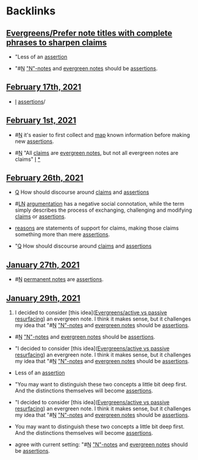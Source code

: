 
# Backlinks
## [Evergreens/Prefer note titles with complete phrases to sharpen claims](<Evergreens/Prefer note titles with complete phrases to sharpen claims.md>)
- "Less of an [assertion]([assertions](<assertions.md>))

- "#[N](<N.md>) ["N"-notes](<"N"-notes.md>) and [evergreen notes](<evergreen notes.md>) should be [assertions](<assertions.md>).

## [February 17th, 2021](<February 17th, 2021.md>)
- [I](<I.md>) [assertions](<assertions.md>)/

## [February 1st, 2021](<February 1st, 2021.md>)
- #[N](<N.md>) it's easier to first collect and [map](<map.md>) known information before making new [assertions](<assertions.md>).

- #[N](<N.md>) "All [claims](<claims.md>) are [evergreen notes](<evergreen notes.md>), but not all evergreen notes are claims" [I](<I.md>) [*]([assertions](<assertions.md>))

## [February 26th, 2021](<February 26th, 2021.md>)
- [Q](<Q.md>) How should discourse around [claims](<claims.md>) and [assertions](<assertions.md>)

- #[LN](<LN.md>) [argumentation](<argumentation.md>) has a negative social connotation, while the term simply describes the process of exchanging, challenging and modifying [claims](<claims.md>) or [assertions](<assertions.md>).

- [reasons](<reasons.md>) are statements of support for claims, making those claims something more than mere [assertions](<assertions.md>).

- "[Q](<Q.md>) How should discourse around [claims](<claims.md>) and [assertions](<assertions.md>)

## [January 27th, 2021](<January 27th, 2021.md>)
- #[N](<N.md>) [permanent notes](<permanent notes.md>) are [assertions](<assertions.md>).

## [January 29th, 2021](<January 29th, 2021.md>)
1. I decided to consider [this idea]([Evergreens/active vs passive resurfacing](<Evergreens/active vs passive resurfacing.md>)) an evergreen note. I think it makes sense, but it challenges my idea that "#[N](<N.md>) ["N"-notes](<"N"-notes.md>) and [evergreen notes](<evergreen notes.md>) should be [assertions](<assertions.md>).

- #[N](<N.md>) ["N"-notes](<"N"-notes.md>) and [evergreen notes](<evergreen notes.md>) should be [assertions](<assertions.md>).

- "I decided to consider [this idea]([Evergreens/active vs passive resurfacing](<Evergreens/active vs passive resurfacing.md>)) an evergreen note. I think it makes sense, but it challenges my idea that "#[N](<N.md>) ["N"-notes](<"N"-notes.md>) and [evergreen notes](<evergreen notes.md>) should be [assertions](<assertions.md>).

- Less of an [assertion]([assertions](<assertions.md>))

- "You may want to distinguish these two concepts a little bit deep first. And the distinctions themselves will become [assertions](<assertions.md>).

- "I decided to consider [this idea]([Evergreens/active vs passive resurfacing](<Evergreens/active vs passive resurfacing.md>)) an evergreen note. I think it makes sense, but it challenges my idea that "#[N](<N.md>) ["N"-notes](<"N"-notes.md>) and [evergreen notes](<evergreen notes.md>) should be [assertions](<assertions.md>).

- You may want to distinguish these two concepts a little bit deep first. And the distinctions themselves will become [assertions](<assertions.md>).

- agree with current setting: "#[N](<N.md>) ["N"-notes](<"N"-notes.md>) and [evergreen notes](<evergreen notes.md>) should be [assertions](<assertions.md>).


